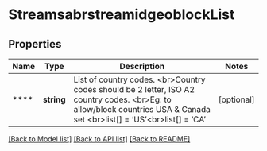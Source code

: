 # StreamsabrstreamidgeoblockList

## Properties
Name | Type | Description | Notes
------------ | ------------- | ------------- | -------------
**** | **string** | List of country codes. &lt;br&gt;Country codes should be 2 letter, ISO A2 country codes. &lt;br&gt;Eg: to allow/block countries USA &amp; Canada set &lt;br&gt;list[] &#x3D; ‘US’&lt;br&gt;list[] &#x3D; ‘CA’ | [optional] 

[[Back to Model list]](../README.md#documentation-for-models) [[Back to API list]](../README.md#documentation-for-api-endpoints) [[Back to README]](../README.md)

